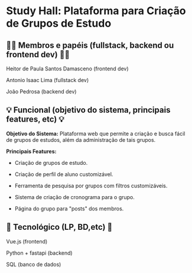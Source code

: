 # Study Hall: Plataforma para Criação de Grupos de Estudo

## :raising_hand_man: Membros e papéis (fullstack, backend ou frontend dev) :raising_hand_man:
Heitor de Paula Santos Damasceno (frontend dev)

Antonio Isaac Lima (fullstack dev)

João Pedrosa (backend dev)
## :bulb: Funcional (objetivo do sistema, principais features, etc) :bulb:
**Objetivo do Sistema:**   Plataforma web que permite a criação e busca fácil de grupos de estudos, além da administração de tais grupos.

**Principais Features:**
- Criação de grupos de estudo.

- Criação de perfil de aluno customizável.

- Ferramenta de pesquisa por grupos com filtros customizáveis.

- Sistema de criação de cronograma para o grupo.

- Página do grupo para "posts" dos membros. 
## :wrench: Tecnológico (LP, BD,etc) :wrench:
Vue.js (frontend)

Python + fastapi (backend)

SQL (banco de dados)
